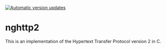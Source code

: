 [![Automatic version updates](https://github.com/ZOSOpenTools/nghttp2port/actions/workflows/bump.yml/badge.svg)](https://github.com/ZOSOpenTools/nghttp2port/actions/workflows/bump.yml)

# nghttp2

This is an implementation of the Hypertext Transfer Protocol version 2 in C.
